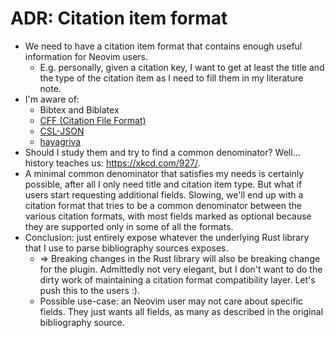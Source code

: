 # ADR: Citation item format

* We need to have a citation item format that contains enough useful information for Neovim users.
    * E.g. personally, given a citation key, I want to get at least the title and the type of the citation item as I need to fill them in my literature note.
* I'm aware of:
    * Bibtex and Biblatex
    * [CFF (Citation File Format)](https://citation-file-format.github.io/)
    * [CSL-JSON](https://citeproc-js.readthedocs.io/en/latest/csl-json/markup.html)
    * [hayagriva](https://github.com/typst/hayagriva/blob/main/docs/file-format.md)
* Should I study them and try to find a common denominator? Well... history teaches us: https://xkcd.com/927/.
* A minimal common denominator that satisfies my needs is certainly possible, after all I only need title and citation item type. But what if users start requesting additional fields. Slowing, we'll end up with a citation format that tries to be a common denominator between the various citation formats, with most fields marked as optional because they are supported only in some of all the formats.
* Conclusion: just entirely expose whatever the underlying Rust library that I use to parse bibliography sources exposes.
    * => Breaking changes in the Rust library will also be breaking change for the plugin. Admittedly not very elegant, but I don't want to do the dirty work of maintaining a citation format compatibility layer. Let's push this to the users :).
    * Possible use-case: an Neovim user may not care about specific fields. They just wants all fields, as many as described in the original bibliography source.
